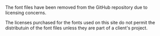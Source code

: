 The font files have been removed from the GitHub repository due to licensing concerns.

The licenses purchased for the fonts used on this site do not permit the distributuin of the font files unless they are part of a client's project.